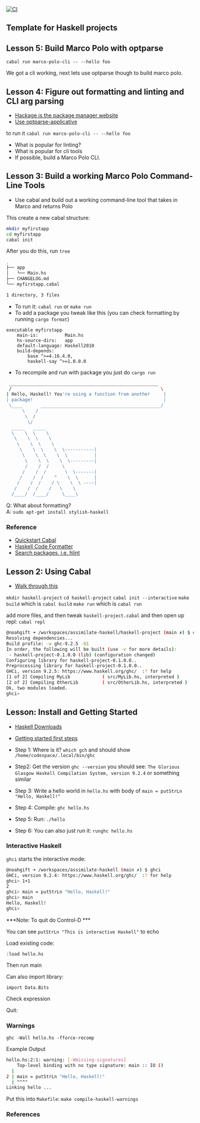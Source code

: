 [![CI](https://github.com/nogibjj/python-template/actions/workflows/cicd.yml/badge.svg)](https://github.com/nogibjj/python-template/actions/workflows/cicd.yml)
## Template for Haskell projects 

## Lesson 5:  Build Marco Polo with optparse

`cabal run marco-polo-cli -- --hello foo`

We got a cli working, next lets use optparse though to build marco polo.


## Lesson 4:  Figure out formatting and linting and CLI arg parsing

* [Hackage is the package manager website](https://hackage.haskell.org/packages/browse)
* [Use optparse-applicative](https://hackage.haskell.org/package/optparse-applicative)

to run it `cabal run marco-polo-cli -- --hello foo`

* What is popular for linting?
* What is popular for cli tools
* If possible, build a Marco Polo CLI.


## Lesson 3:  Build a working Marco Polo Command-Line Tools

* Use cabal and build out a working command-line tool that takes in Marco and returns Polo

This create a new cabal structure:

```bash
mkdir myfirstapp
cd myfirstapp
cabal init
```
After you do this, run `tree`
```bash
.
├── app
│   └── Main.hs
├── CHANGELOG.md
└── myfirstapp.cabal

1 directory, 3 files
```

* To run it:  `cabal run` or `make run`
* To add a package you tweak like this (you can check formatting by running `cargo format`)

```cabal
executable myfirstapp
    main-is:          Main.hs
    hs-source-dirs:   app
    default-language: Haskell2010
    build-depends:
        base ^>=4.16.4.0,
        haskell-say ^>=1.0.0.0
```

* To recompile and run with package you just do `cargo run`
```bash
 ________________________________________________________
 /                                                        \
| Hello, Haskell! You're using a function from another     |
| package!                                                 |
 \____       _____________________________________________/
      \    /
       \  /
        \/
  _____   _____
  \    \  \    \
   \    \  \    \
    \    \  \    \
     \    \  \    \  \-----------|
      \    \  \    \  \          |
       \    \  \    \  \---------|
       /    /  /     \
      /    /  /       \  \-------|
     /    /  /    ^    \  \      |
    /    /  /    / \    \  \ ----|
   /    /  /    /   \    \
  /____/  /____/     \____\
  ```

Q: What about formatting?  
A:  `sudo apt-get install stylish-haskell`


### Reference

* [Quickstart Cabal](https://cabal.readthedocs.io/en/stable/getting-started.html)
* [Haskell Code Formatter](https://hackage.haskell.org/package/haskell-formatter)
* [Search packages, i.e. hlint](https://hackage.haskell.org/package/hlint)

## Lesson 2:  Using Cabal

* [Walk through this](https://www.haskell.org/ghcup/steps/#using-external-packages-in-ghci)

`mkdir haskell-project`
`cd haskell-project`
`cabal init --interactive`
`make build` which is `cabal build`
`make run` which is `cabal run`

add more files, and then tweak `haskell-project.cabal` and then open up repl: `cabal repl`

```bash
@noahgift ➜ /workspaces/assimilate-haskell/haskell-project (main ✗) $ cabal repl
Resolving dependencies...
Build profile: -w ghc-9.2.5 -O1
In order, the following will be built (use -v for more details):
 - haskell-project-0.1.0.0 (lib) (configuration changed)
Configuring library for haskell-project-0.1.0.0..
Preprocessing library for haskell-project-0.1.0.0..
GHCi, version 9.2.5: https://www.haskell.org/ghc/  :? for help
[1 of 2] Compiling MyLib            ( src/MyLib.hs, interpreted )
[2 of 2] Compiling OtherLib         ( src/OtherLib.hs, interpreted )
Ok, two modules loaded.
ghci> 
```



## Lesson:  Install and Getting Started

* [Haskell Downloads](https://www.haskell.org/downloads/)
* [Getting started first steps](https://www.haskell.org/ghcup/steps/)

* Step 1:  Where is it?  `which gch` and should show `/home/codespace/.local/bin/ghc`
* Step2:  Get the version `ghc --version` you should see: `The Glorious Glasgow Haskell Compilation System, version 9.2.4` or something similar
* Step 3:  Write a hello world in `hello.hs` with body of `main = putStrLn "Hello, Haskell!"`
* Step 4:  Compile:  `ghc hello.hs`
* Step 5:  Run:   `./hello `
* Step 6:  You can also just run it: `runghc hello.hs`

### Interactive Haskell

`ghci` starts the interactive mode:

```bash
@noahgift ➜ /workspaces/assimilate-haskell (main ✗) $ ghci
GHCi, version 9.2.4: https://www.haskell.org/ghc/  :? for help
ghci> 1+1
2
ghci> main = putStrLn "Hello, Haskell!"
ghci> main
Hello, Haskell!
ghci> 
```

***Note:  To quit do Control-D ***

You can see `putStrLn "This is interactive Haskell"` to echo

Load existing code:

`:load hello.hs`

Then run main

Can also import library:

`import Data.Bits`

Check expression

Quit:

### Warnings

`ghc -Wall hello.hs -fforce-recomp`

Example Output

```bash
hello.hs:2:1: warning: [-Wmissing-signatures]
    Top-level binding with no type signature: main :: IO ()
  |
2 | main = putStrLn "Hello, Haskell!"
  | ^^^^
Linking hello ...
```

Put this into `Makefile`:  `make compile-haskell-warnings`



### References




